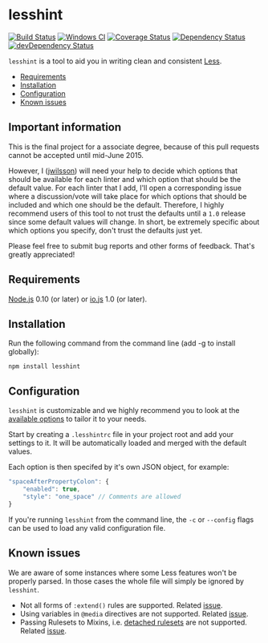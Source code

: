 # lesshint

[![Build Status](https://travis-ci.org/jwilsson/lesshint.svg?branch=master)](https://travis-ci.org/jwilsson/lesshint)
[![Windows CI](https://ci.appveyor.com/api/projects/status/github/jwilsson/lesshint?svg=true)](https://ci.appveyor.com/project/jwilsson/lesshint/branch/master)
[![Coverage Status](https://coveralls.io/repos/jwilsson/lesshint/badge.svg?branch=master)](https://coveralls.io/r/jwilsson/lesshint?branch=master)
[![Dependency Status](https://david-dm.org/jwilsson/lesshint.svg?theme=shields.io&style=flat)](https://david-dm.org/jwilsson/lesshint)
[![devDependency Status](https://david-dm.org/jwilsson/lesshint/dev-status.svg?theme=shields.io&style=flat)](https://david-dm.org/jwilsson/lesshint#info=devDependencies)

`lesshint` is a tool to aid you in writing clean and consistent [Less](http://lesscss.org/).

* [Requirements](#requirements)
* [Installation](#installation)
* [Configuration](#configuration)
* [Known issues](#known-issues)

## Important information
This is the final project for a associate degree, because of this pull requests cannot be accepted until mid-June 2015.

However, I ([jwilsson](https://github.com/jwilsson)) will need your help to decide which options that should be available for each linter
and which option that should be the default value. For each linter that I add, I'll open a corresponding issue where a discussion/vote will 
take place for which options that should be included and which one should be the default. Therefore, I highly recommend users of this tool
to not trust the defaults until a `1.0` release since some default values will change. In short, be extremely specific about which options
you specify, don't trust the defaults just yet.

Please feel free to submit bug reports and other forms of feedback. That's greatly appreciated!

## Requirements
[Node.js](https://nodejs.org/) 0.10 (or later) or [io.js](https://iojs.org/) 1.0 (or later).

## Installation
Run the following command from the command line (add -g to install globally):

```
npm install lesshint
```

## Configuration
`lesshint` is customizable and we highly recommend you to look at the [available options](lib/linters/README.md) to tailor it to your needs.

Start by creating a `.lesshintrc` file in your project root and add your settings to it. It will be automatically loaded and merged with the default values.

Each option is then specifed by it's own JSON object, for example:

```js
"spaceAfterPropertyColon": {
    "enabled": true,
    "style": "one_space" // Comments are allowed
}
```

If you're running `lesshint` from the command line, the `-c` or `--config` flags can be used to load any valid configuration file.

## Known issues
We are aware of some instances where some Less features won't be properly parsed. In those cases the whole file will simply be ignored by `lesshint`.

* Not all forms of `:extend()` rules are supported. Related [issue](https://github.com/tonyganch/gonzales-pe/issues/15).
* Using variables in `@media` directives are not supported. Related [issue](https://github.com/tonyganch/gonzales-pe/issues/17).
* Passing Rulesets to Mixins, i.e. [detached rulesets](http://lesscss.org/features/#detached-rulesets-feature) are not supported. Related [issue](https://github.com/tonyganch/gonzales-pe/issues/22).
